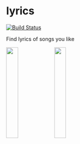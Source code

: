 # lyrics

[![Build Status](https://travis-ci.org/ameysunu/Lyrics.svg?branch=dev)](https://travis-ci.org/ameysunu/Lyrics)

Find lyrics of songs you like

<p align="start">
  <img src="https://drive.google.com/uc?export=view&id=1SL5HUbDHGS1BPEEP3nGqOxeoqIGsM5jv" width="25%">
  <img src="https://drive.google.com/uc?export=view&id=1ALqXzXSxsws8UVFpYPS-JIBzyqGpHFTk" width="25%">
</p>
